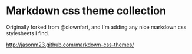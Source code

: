 # Markdown css theme collection

Originally forked from @clownfart, and I'm adding any nice markdown css stylesheets I find.

http://jasonm23.github.com/markdown-css-themes/
